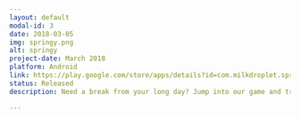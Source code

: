 ```yaml
---
layout: default
modal-id: 3
date: 2018-03-05
img: springy.png
alt: springy
project-date: March 2018
platform: Android
link: https://play.google.com/store/apps/details?id=com.milkdroplet.springy
status: Released
description: Need a break from your long day? Jump into our game and try springing up to the next platform! Unlock beautiful themes and enjoy our soothing music. :) Compete with your friends on our highscore leaderboards! How high can you go?

---
```

